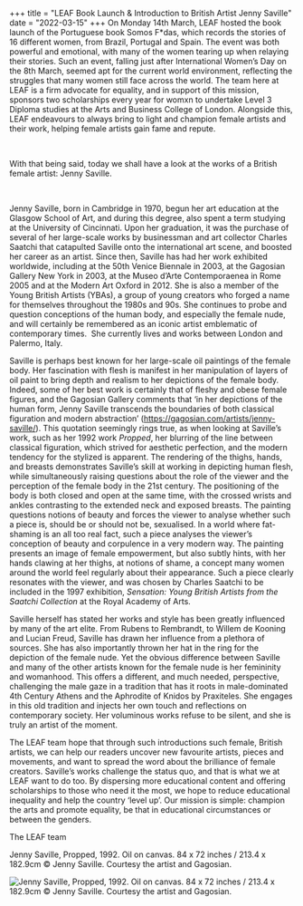 +++
title = "LEAF Book Launch & Introduction to British Artist Jenny Saville"
date = "2022-03-15"
+++
On Monday 14th March, LEAF hosted the book launch of the Portuguese book Somos F*das, which records the stories of 16 different women, from Brazil, Portugal and Spain. The event was both powerful and emotional, with many of the women tearing up when relaying their stories. Such an event, falling just after International Women’s Day on the 8th March, seemed apt for the current world environment, reflecting the struggles that many women still face across the world. The team here at LEAF is a firm advocate for equality, and in support of this mission, sponsors two scholarships every year for womxn to undertake Level 3 Diploma studies at the Arts and Business College of London. Alongside this, LEAF endeavours to always bring to light and champion female artists and their work, helping female artists gain fame and repute. 

 

With that being said, today we shall have a look at the works of a British female artist: Jenny Saville. 

 

Jenny Saville, born in Cambridge in 1970, begun her art education at the Glasgow School of Art, and during this degree, also spent a term studying at the University of Cincinnati. Upon her graduation, it was the purchase of several of her large-scale works by businessman and art collector Charles Saatchi that catapulted Saville onto the international art scene, and boosted her career as an artist. Since then, Saville has had her work exhibited worldwide, including at the 50th Venice Biennale in 2003, at the Gagosian Gallery New York in 2003, at the Museo d’Arte Contemporaenea in Rome 2005 and at the Modern Art Oxford in 2012. She is also a member of the Young British Artists (YBAs), a group of young creators who forged a name for themselves throughout the 1980s and 90s. She continues to probe and question conceptions of the human body, and especially the female nude, and will certainly be remembered as an iconic artist emblematic of contemporary times.  She currently lives and works between London and Palermo, Italy.

Saville is perhaps best known for her large-scale oil paintings of the female body. Her fascination with flesh is manifest in her manipulation of layers of oil paint to bring depth and realism to her depictions of the female body. Indeed, some of her best work is certainly that of fleshy and obese female figures, and the Gagosian Gallery comments that ‘in her depictions of the human form, Jenny Saville transcends the boundaries of both classical figuration and modern abstraction’ (https://gagosian.com/artists/jenny-saville/). This quotation seemingly rings true, as when looking at Saville’s work, such as her 1992 work *Propped*, her blurring of the line between classical figuration, which strived for aesthetic perfection, and the modern tendency for the stylized is apparent. The rendering of the thighs, hands, and breasts demonstrates Saville’s skill at working in depicting human flesh, while simultaneously raising questions about the role of the viewer and the perception of the female body in the 21st century. The positioning of the body is both closed and open at the same time, with the crossed wrists and ankles contrasting to the extended neck and exposed breasts. The painting questions notions of beauty and forces the viewer to analyse whether such a piece is, should be or should not be, sexualised. In a world where fat-shaming is an all too real fact, such a piece analyses the viewer’s conception of beauty and corpulence in a very modern way. The painting presents an image of female empowerment, but also subtly hints, with her hands clawing at her thighs, at notions of shame, a concept many women around the world feel regularly about their appearance. Such a piece clearly resonates with the viewer, and was chosen by Charles Saatchi to be included in the 1997 exhibition, *Sensation: Young British Artists from the Saatchi Collection* at the Royal Academy of Arts.  

Saville herself has stated her works and style has been greatly influenced by many of the art elite. From Rubens to Rembrandt, to Willem de Kooning and Lucian Freud, Saville has drawn her influence from a plethora of sources. She has also importantly thrown her hat in the ring for the depiction of the female nude. Yet the obvious difference between Saville and many of the other artists known for the female nude is her femininity and womanhood. This offers a different, and much needed, perspective, challenging the male gaze in a tradition that has it roots in male-dominated 4th Century Athens and the Aphrodite of Knidos by Praxiteles. She engages in this old tradition and injects her own touch and reflections on contemporary society. Her voluminous works refuse to be silent, and she is truly an artist of the moment.  

The LEAF team hope that through such introductions such female, British artists, we can help our readers uncover new favourite artists, pieces and movements, and want to spread the word about the brilliance of female creators. Saville’s works challenge the status quo, and that is what we at LEAF want to do too. By dispersing more educational content and offering scholarships to those who need it the most, we hope to reduce educational inequality and help the country ‘level up’. Our mission is simple: champion the arts and promote equality, be that in educational circumstances or between the genders.  

The LEAF team





Jenny Saville, Propped, 1992. Oil on canvas. 84 x 72 inches / 213.4 x 182.9cm © Jenny Saville. Courtesy the artist and Gagosian.

![](/images/uploads/screenshot-2022-03-22-at-14.09.24.png "Jenny Saville, Propped, 1992. Oil on canvas. 84 x 72 inches / 213.4 x 182.9cm © Jenny Saville. Courtesy the artist and Gagosian.")